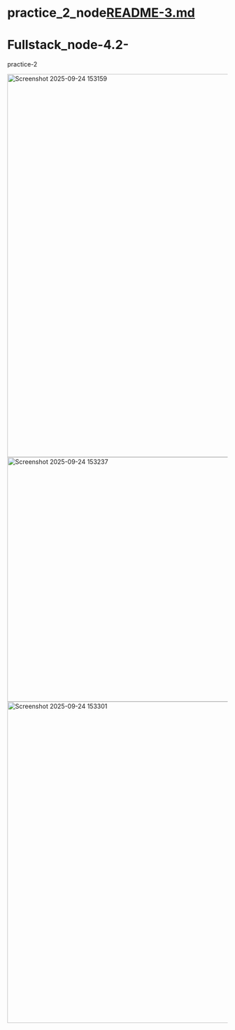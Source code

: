 # practice_2_node[README-3.md](https://github.com/user-attachments/files/22511348/README-3.md)
# Fullstack_node-4.2-
practice-2


<img width="2559" height="876" alt="Screenshot 2025-09-24 153159" src="https://github.com/user-attachments/assets/a199bc0a-03b5-42f6-8c95-2cede1cc9d40" />
<img width="2558" height="559" alt="Screenshot 2025-09-24 153237" src="https://github.com/user-attachments/assets/7739c3ec-91ca-45f3-b203-f4e9f059d835" />
<img width="2559" height="735" alt="Screenshot 2025-09-24 153301" src="https://github.com/user-attachments/assets/46746436-4257-4bbe-96f7-cafdfca57702" />
